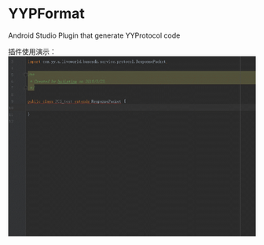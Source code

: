 # YYPFormat
Android Studio Plugin that generate YYProtocol code

插件使用演示：
![效果演示](https://github.com/hujiating/YYPFormat/blob/master/resources/META-INF/YYPFormat.gif)
